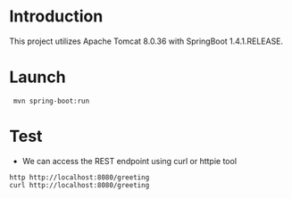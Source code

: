 # Introduction

This project utilizes Apache Tomcat 8.0.36 with SpringBoot 1.4.1.RELEASE.


# Launch

     mvn spring-boot:run

# Test

* We can access the REST endpoint using curl or httpie tool
```
http http://localhost:8080/greeting
curl http://localhost:8080/greeting
```
